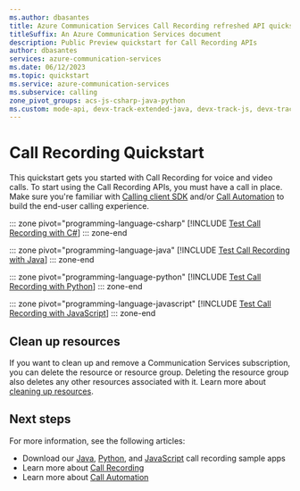 ```yaml
---
ms.author: dbasantes
title: Azure Communication Services Call Recording refreshed API quickstart
titleSuffix: An Azure Communication Services document
description: Public Preview quickstart for Call Recording APIs
author: dbasantes
services: azure-communication-services
ms.date: 06/12/2023
ms.topic: quickstart
ms.service: azure-communication-services
ms.subservice: calling
zone_pivot_groups: acs-js-csharp-java-python
ms.custom: mode-api, devx-track-extended-java, devx-track-js, devx-track-python
---
```

# Call Recording Quickstart

This quickstart gets you started with Call Recording for voice and video calls. To start using the Call Recording APIs, you must have a call in place. Make sure you're familiar with [Calling client SDK](get-started-with-video-calling.md) and/or [Call Automation](../call-automation/callflows-for-customer-interactions.md#build-a-customer-interaction-workflow-using-call-automation) to build the end-user calling experience.

::: zone pivot="programming-language-csharp"
[!INCLUDE [Test Call Recording with C#](./includes/call-recording-samples/call-recording-csharp.md)]
::: zone-end

::: zone pivot="programming-language-java"
[!INCLUDE [Test Call Recording with Java](./includes/call-recording-samples/call-recording-java.md)]
::: zone-end

::: zone pivot="programming-language-python"
[!INCLUDE [Test Call Recording with Python](./includes/call-recording-samples/call-recording-python.md)]
::: zone-end

::: zone pivot="programming-language-javascript"
[!INCLUDE [Test Call Recording with JavaScript](./includes/call-recording-samples/call-recording-javascript.md)]
::: zone-end


## Clean up resources

If you want to clean up and remove a Communication Services subscription, you can delete the resource or resource group. Deleting the resource group also deletes any other resources associated with it. Learn more about [cleaning up resources](../create-communication-resource.md#clean-up-resources).

## Next steps

For more information, see the following articles:

- Download our [Java](https://github.com/Azure-Samples/communication-services-java-quickstarts/tree/main/ServerRecording), [Python](https://github.com/Azure-Samples/communication-services-python-quickstarts/tree/main/call-recording), and [JavaScript](https://github.com/Azure-Samples/communication-services-javascript-quickstarts/tree/main/call-recording) call recording sample apps
- Learn more about [Call Recording](../../concepts/voice-video-calling/call-recording.md)
- Learn more about [Call Automation](../../concepts/call-automation/call-automation.md)
